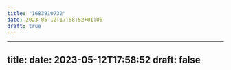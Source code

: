 ```yaml
---
title: "1683910732"
date: 2023-05-12T17:58:52+01:00
draft: true
---
```


---
title: 
date: 2023-05-12T17:58:52
draft: false
---

